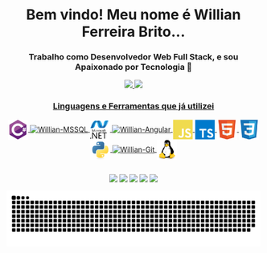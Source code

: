 <h1 align="center">Bem vindo! Meu nome é Willian Ferreira Brito...</h1> 
<h3 align="center">Trabalho como Desenvolvedor Web Full Stack, e sou Apaixonado por Tecnologia 🤩</h3>

<div align="center">
  <a href="https://github.com/Willian-Brito">
  <img height="180em" src="https://github-readme-stats.vercel.app/api?username=Willian-Brito&show_icons=true&theme=dracula&include_all_commits=true&count_private=true"/>
  <img height="180em" src="https://github-readme-stats.vercel.app/api/top-langs/?username=Willian-Brito&layout=compact&langs_count=7&theme=dracula"/>
</div>
  
<h3 align="center">Linguagens e Ferramentas que já utilizei</h3>
 <p align="center">
  <img align="center" alt="Willian-Csharp" height="40" width="40" src="https://raw.githubusercontent.com/devicons/devicon/master/icons/csharp/csharp-original.svg">
  <img align="center" alt="Willian-MSSQL" width="40" height="40" src="https://img.icons8.com/color/50/000000/microsoft-sql-server.png" /> 
  <img align="center" alt="Willian-DotNet" width="40" height="40" src="https://raw.githubusercontent.com/devicons/devicon/master/icons/dot-net/dot-net-original-wordmark.svg"/>
  <img align="center" alt="Willian-Angular" height="40" width="40" src="https://img.icons8.com/color/48/000000/angularjs.png">
  <img align="center" alt="Willian-Js" height="40" width="40" src="https://raw.githubusercontent.com/devicons/devicon/master/icons/javascript/javascript-plain.svg">
  <img align="center" alt="Willian-Ts" height="40" width="40" src="https://raw.githubusercontent.com/devicons/devicon/master/icons/typescript/typescript-plain.svg">
  <img align="center" alt="Willian-HTML" height="40" width="40" src="https://raw.githubusercontent.com/devicons/devicon/master/icons/html5/html5-original.svg">
  <img align="center" alt="Willian-CSS" height="40" width="40" src="https://raw.githubusercontent.com/devicons/devicon/master/icons/css3/css3-original.svg">
  <img align="center" alt="Willian-Python" height="40" width="40" src="https://raw.githubusercontent.com/devicons/devicon/master/icons/python/python-original.svg">
  <img align="center" alt="Willian-Git" width="40" height="40" src="https://www.vectorlogo.zone/logos/git-scm/git-scm-icon.svg" />
  <img align="center" alt="Willian-Csharp" height="40" width="40" src="https://raw.githubusercontent.com/devicons/devicon/master/icons/linux/linux-original.svg">
</p>
  
  ##
  
<div align="center">
  <a href="https://www.instagram.com/willwfb/" target="_blank"><img src="https://img.shields.io/badge/-Instagram-%23E4405F?style=for-the-badge&logo=instagram&logoColor=white"    target="_blank"></a>
  <a href = "mailto:willianbrito05@gmail.com"><img src="https://img.shields.io/badge/Gmail-D14836?style=for-the-badge&logo=gmail&logoColor=white" target="_blank"></a>
  <a href="https://www.linkedin.com/in/willian-ferreira-brito" target="_blank"><img src="https://img.shields.io/badge/-LinkedIn-%230077B5?style=for-the-badge&logo=linkedin&logoColor=white" target="_blank"></a> 
  <a href = "mailto:willian_brito00@gmail.com"><img src="https://img.shields.io/badge/-Hotmail-D3D3D3?style=for-the-badge&logo=microsoft-outlook&logoColor=0078d4" target="_blank"></a>
  <a href="https://www.facebook.com/willian.brito.908390"><img src="https://img.shields.io/badge/Facebook-1877F2?style=for-the-badge&logo=facebook&logoColor=white" target="_blank"></a>
  
![Snake animation](https://github.com/Willian-Brito/Willian-Brito/blob/output/github-contribution-grid-snake.svg)
</div>

